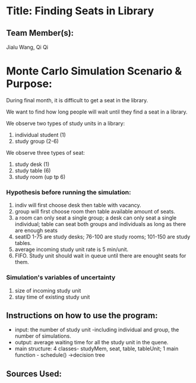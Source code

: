 # Title: Finding Seats in Library

## Team Member(s):
Jialu Wang, Qi Qi

# Monte Carlo Simulation Scenario & Purpose:
During final month, it is difficult to get a seat in the library.

We want to find how long people will wait until they find a seat in a library. 

We observe two types of study units in a library:

1. individual student (1)
2. study group (2-6)

We observe three types of seat:
1. study desk (1)
2. study table (6)
3. study room (up tp 6)

### Hypothesis before running the simulation:
1. indiv will first choose desk then table with vacancy.
2. group will first choose room then table available amount of seats.
3. a room can only seat a single group; a desk can only seat a single individual; table can seat both groups and individuals as long as there are enough seats
4. seatID 1-75 are study desks; 76-100 are study rooms; 101-150 are study tables.
5. average incoming study unit rate is 5 min/unit.
6. FIFO. Study unit should wait in queue until there are enought seats for them.

### Simulation's variables of uncertainty
1. size of incoming study unit
2. stay time of existing study unit

## Instructions on how to use the program:
- input: the number of study unit -including individual and group, the number of simulations.
- output: average waiting time for all the study unit in the quene.
- main structure: 4 classes- studyMem, seat, table, tableUnit; 1 main function - schedule() ->decision tree

## Sources Used:
